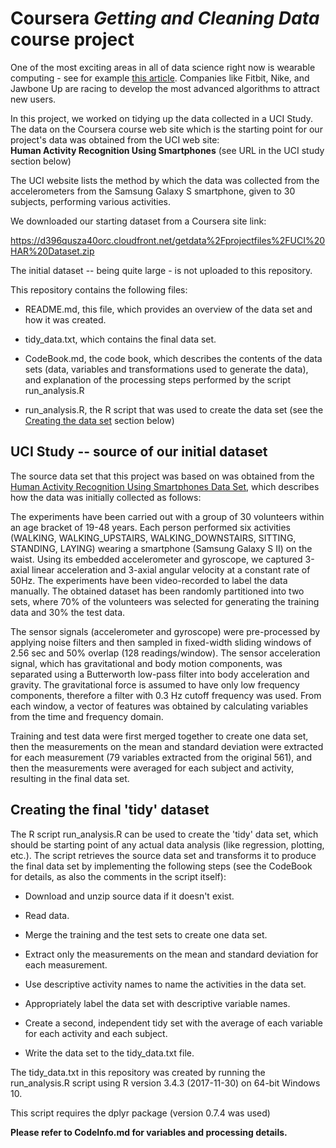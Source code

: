 # **Coursera *Getting and Cleaning Data* course project**

One of the most exciting areas in all of data science right now is
wearable computing - see for example [this
article](http://www.insideactivitytracking.com/data-science-activity-tracking-and-the-battle-for-the-worlds-top-sports-brand/).
Companies like Fitbit, Nike, and Jawbone Up are racing to develop the
most advanced algorithms to attract new users.

In this project, we worked on tidying up the data collected in a UCI
Study. The data on the Coursera course web site which is the starting
point for our project's data was obtained from the UCI web site:  
**Human Activity Recognition Using Smartphones** (see URL in the UCI study section below)

The UCI website lists the method by which the data was collected from
the accelerometers from the Samsung Galaxy S smartphone, given to 30
subjects, performing various activities.

We downloaded our starting dataset from a Coursera site link:

<https://d396qusza40orc.cloudfront.net/getdata%2Fprojectfiles%2FUCI%20HAR%20Dataset.zip>

The initial dataset -- being quite large - is not uploaded to this
repository.

This repository contains the following files:

-   README.md, this file, which provides an overview of the data set and
    how it was created.

-   tidy\_data.txt, which contains the final data set.

-   CodeBook.md, the code book, which describes the contents of the data
    sets (data, variables and transformations used to generate the
    data), and explanation of the processing steps performed by the
    script run\_analysis.R

-   run\_analysis.R, the R script that was used to create the data set
    (see the [Creating the data
    set](https://github.com/spujadas/getting-and-cleaning-data-course-project/blob/master/README.md#creating-data-set)
    section below)

## **UCI Study** **-- source of our initial dataset**

The source data set that this project was based on was obtained from the
[Human Activity Recognition Using Smartphones Data
Set](http://archive.ics.uci.edu/ml/datasets/Human+Activity+Recognition+Using+Smartphones),
which describes how the data was initially collected as follows:

The experiments have been carried out with a group of 30 volunteers
within an age bracket of 19-48 years. Each person performed six
activities (WALKING, WALKING\_UPSTAIRS, WALKING\_DOWNSTAIRS, SITTING,
STANDING, LAYING) wearing a smartphone (Samsung Galaxy S II) on the
waist. Using its embedded accelerometer and gyroscope, we captured
3-axial linear acceleration and 3-axial angular velocity at a constant
rate of 50Hz. The experiments have been video-recorded to label the data
manually. The obtained dataset has been randomly partitioned into two
sets, where 70% of the volunteers was selected for generating the
training data and 30% the test data.

The sensor signals (accelerometer and gyroscope) were pre-processed by
applying noise filters and then sampled in fixed-width sliding windows
of 2.56 sec and 50% overlap (128 readings/window). The sensor
acceleration signal, which has gravitational and body motion components,
was separated using a Butterworth low-pass filter into body acceleration
and gravity. The gravitational force is assumed to have only low
frequency components, therefore a filter with 0.3 Hz cutoff frequency
was used. From each window, a vector of features was obtained by
calculating variables from the time and frequency domain.

Training and test data were first merged together to create one data
set, then the measurements on the mean and standard deviation were
extracted for each measurement (79 variables extracted from the original
561), and then the measurements were averaged for each subject and
activity, resulting in the final data set.

## **Creating the final 'tidy' dataset**

The R script run\_analysis.R can be used to create the 'tidy' data set,
which should be starting point of any actual data analysis (like
regression, plotting, etc.). The script retrieves the source data set
and transforms it to produce the final data set by implementing the
following steps (see the CodeBook for details, as also the comments in
the script itself):

-   Download and unzip source data if it doesn\'t exist.

-   Read data.

-   Merge the training and the test sets to create one data set.

-   Extract only the measurements on the mean and standard deviation for
    each measurement.

-   Use descriptive activity names to name the activities in the data
    set.

-   Appropriately label the data set with descriptive variable names.

-   Create a second, independent tidy set with the average of each
    variable for each activity and each subject.

-   Write the data set to the tidy\_data.txt file.

The tidy\_data.txt in this repository was created by running the
run\_analysis.R script using R version 3.4.3 (2017-11-30) on 64-bit
Windows 10.

This script requires the dplyr package (version 0.7.4 was used)

**Please refer to CodeInfo.md for variables and processing details.**
